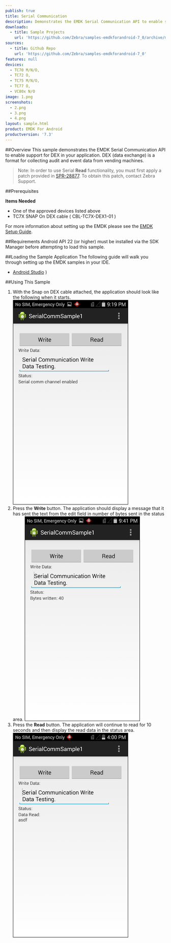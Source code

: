 ```yaml
---
publish: true
title: Serial Communication
description: Demonstrates the EMDK Serial Communication API to enable support for DEX (data exchange) in an application. DEX is a format for collecting audit and event data from vending machines.
downloads:
  - title: Sample Projects
    url: 'https://github.com/Zebra/samples-emdkforandroid-7_0/archive/master.zip'
sources:
  - title: Github Repo
    url: 'https://github.com/Zebra/samples-emdkforandroid-7_0'
features: null
devices:
  - TC70 M/N/O,
  - TC72 O, 
  - TC75 M/N/O,
  - TC77 O,
  - VC80x N/O
image: 1.png
screenshots:
  - 2.png
  - 3.png
  - 4.png
layout: sample.html
product: EMDK For Android
productversion: '7.3'
---
```



##Overview
This sample demonstrates the EMDK Serial Communication API to enable support for DEX in your application. DEX (data exchange) is a format for collecting audit and event data from vending machines.

>Note: In order to use Serial **Read** functionality, you must first apply a patch provided in [SPR-28877](https://spr.motorolasolutions.com/ViewSPR.aspx?sprID=28877). To obtain this patch, contact Zebra Support.

##Prerequisites

**Items Needed**
* One of the approved devices listed above
* TC7X SNAP On DEX cable ( CBL-TC7X-DEX1-01 )

For more information about setting up the EMDK please see the [EMDK Setup Guide](/emdk-for-android/7-3/guide/setup).



##Requirements
Android API 22 (or higher) must be installed via the SDK Manager before attempting to load this sample.

##Loading the Sample Application
The following guide will walk you through setting up the EMDK samples in your IDE.

* [Android Studio](/emdk-for-android/7-3/guide/emdksamples_androidstudio)
)

##Using This Sample
1. With the Snap on DEX cable attached, the application should look like the following when it starts.  
  ![img](3.png)  
2. Press the **Write** button. The application should display a message that it has sent the text from the edit field in number of bytes sent in the status area.
  ![img](2.png)    
3.  Press the **Read** button.  The application will continue to read for 10 seconds and then display the read data in the status area.
    ![img](4.png) 
  





















